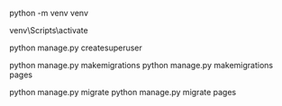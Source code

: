 python -m venv venv

venv\Scripts\activate

python manage.py createsuperuser

python manage.py makemigrations
python manage.py makemigrations pages

python manage.py migrate
python manage.py migrate pages